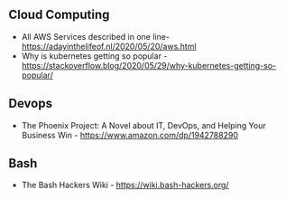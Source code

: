 ## Cloud Computing
* All AWS Services described in one line- https://adayinthelifeof.nl/2020/05/20/aws.html  
* Why is kubernetes getting so popular - https://stackoverflow.blog/2020/05/29/why-kubernetes-getting-so-popular/  

## Devops
* The Phoenix Project: A Novel about IT, DevOps, and Helping Your Business Win - https://www.amazon.com/dp/1942788290  

## Bash
* The Bash Hackers Wiki - https://wiki.bash-hackers.org/
